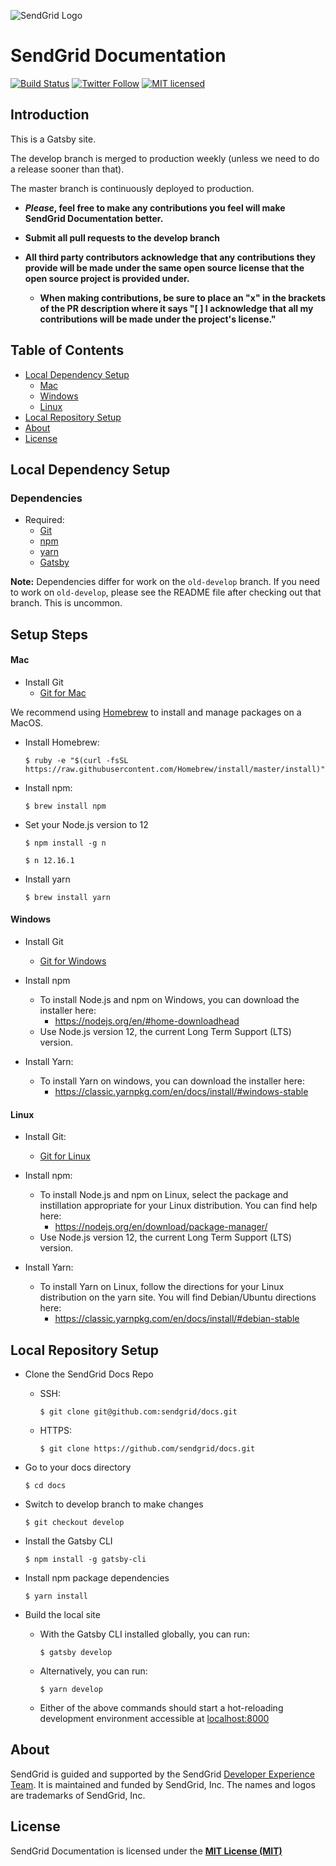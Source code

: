 ![SendGrid Logo](https://uiux.s3.amazonaws.com/2016-logos/email-logo%402x.png)

# SendGrid Documentation

[![Build Status](https://travis-ci.org/sendgrid/docs.svg?branch=develop)](https://travis-ci.org/sendgrid/docs)
[![Twitter Follow](https://img.shields.io/twitter/follow/sendgrid.svg?style=social&label=Follow)](https://twitter.com/sendgrid)
[![MIT licensed](https://img.shields.io/badge/license-MIT-blue.svg)](./license)

## Introduction

This is a Gatsby site.

The develop branch is merged to production weekly (unless we need to do a release sooner than that).

The master branch is continuously deployed to production.

- **_Please_, feel free to make any contributions you feel will make SendGrid Documentation better.**
- **Submit all pull requests to the develop branch**

- **All third party contributors acknowledge that any contributions they provide will be made under the same open source license that the open source project is provided under.**
  - **When making contributions, be sure to place an "x" in the brackets of the PR description where it says "[ ] I acknowledge that all my contributions will be made under the project's license."**

## Table of Contents

- [Local Dependency Setup](#local-dependency-setup)
  - [Mac](#mac)
  - [Windows](#windows)
  - [Linux](#linux)
- [Local Repository Setup](#local-repository-setup)
- [About](#about)
- [License](#license)

## Local Dependency Setup

### Dependencies

- Required:
  - [Git](https://git-scm.com)
  - [npm](https://www.npmjs.com)
  - [yarn](https://yarnpkg.com/en/)
  - [Gatsby](https://www.gatsbyjs.org)

**Note:** Dependencies differ for work on the `old-develop` branch. If you need to work on `old-develop`, please see the README file after checking out that branch. This is uncommon.

## Setup Steps

#### Mac

- Install Git
  - [Git for Mac](https://git-scm.com/download/mac)

We recommend using [Homebrew](https://brew.sh/) to install and manage packages on a MacOS.

- Install Homebrew:

  ```shell
  $ ruby -e "$(curl -fsSL https://raw.githubusercontent.com/Homebrew/install/master/install)"
  ```

- Install npm:

  ```shell
  $ brew install npm
  ```

- Set your Node.js version to 12

  ```shell
  $ npm install -g n

  $ n 12.16.1
  ```

- Install yarn

  ```shell
  $ brew install yarn
  ```

#### Windows

- Install Git

  - [Git for Windows](https://git-scm.com/download/win)

- Install npm

  - To install Node.js and npm on Windows, you can download the installer here:
    - https://nodejs.org/en/#home-downloadhead
  - Use Node.js version 12, the current Long Term Support (LTS) version.

- Install Yarn:
  - To install Yarn on windows, you can download the installer here:
    - https://classic.yarnpkg.com/en/docs/install/#windows-stable

#### Linux

- Install Git:

  - [Git for Linux](https://git-scm.com/download/linux)

- Install npm:

  - To install Node.js and npm on Linux, select the package and instillation appropriate for your Linux distribution. You can find help here:
    - https://nodejs.org/en/download/package-manager/
  - Use Node.js version 12, the current Long Term Support (LTS) version.

- Install Yarn:
  - To install Yarn on Linux, follow the directions for your Linux distribution on the yarn site. You will find Debian/Ubuntu directions here:
    - https://classic.yarnpkg.com/en/docs/install/#debian-stable

## Local Repository Setup

- Clone the SendGrid Docs Repo

  - SSH:

    ```shell
    $ git clone git@github.com:sendgrid/docs.git
    ```

  - HTTPS:

    ```shell
    $ git clone https://github.com/sendgrid/docs.git
    ```

- Go to your docs directory

  ```shell
  $ cd docs
  ```

- Switch to develop branch to make changes

  ```shell
  $ git checkout develop
  ```

- Install the Gatsby CLI

  ```shell
  $ npm install -g gatsby-cli
  ```

- Install npm package dependencies

  ```shell
  $ yarn install
  ```

- Build the local site
  - With the Gatsby CLI installed globally, you can run:
    ```shell
    $ gatsby develop
    ```
  - Alternatively, you can run:
    ```shell
    $ yarn develop
    ```
  - Either of the above commands should start a hot-reloading development environment accessible at [localhost:8000](localhost:8000)

## About

SendGrid is guided and supported by the SendGrid [Developer Experience Team](mailto:dx@sendgrid.com).
It is maintained and funded by SendGrid, Inc. The names and logos are trademarks of SendGrid, Inc.

## License

SendGrid Documentation is licensed under the **[MIT License (MIT)](https://github.com/sendgrid/docs/blob/develop/license)**
